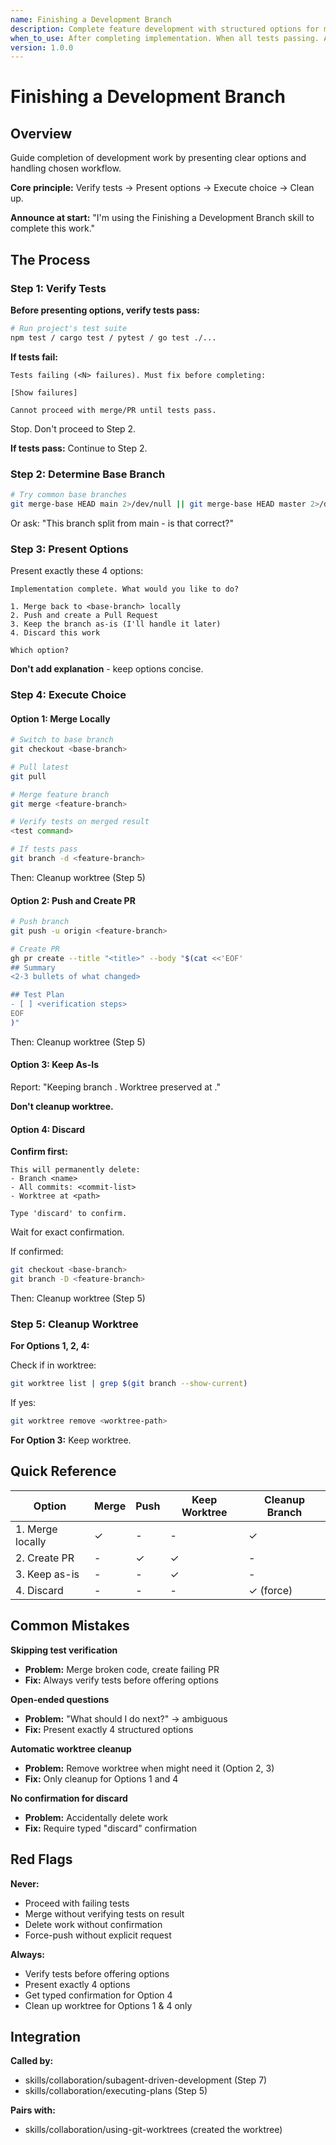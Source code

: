 ```yaml
---
name: Finishing a Development Branch
description: Complete feature development with structured options for merge, PR, or cleanup
when_to_use: After completing implementation. When all tests passing. At end of executing-plans or subagent-driven-development. When feature work is done.
version: 1.0.0
---
```


# Finishing a Development Branch

## Overview

Guide completion of development work by presenting clear options and handling chosen workflow.

**Core principle:** Verify tests → Present options → Execute choice → Clean up.

**Announce at start:** "I'm using the Finishing a Development Branch skill to complete this work."

## The Process

### Step 1: Verify Tests

**Before presenting options, verify tests pass:**

```bash
# Run project's test suite
npm test / cargo test / pytest / go test ./...
```

**If tests fail:**

```
Tests failing (<N> failures). Must fix before completing:

[Show failures]

Cannot proceed with merge/PR until tests pass.
```

Stop. Don't proceed to Step 2.

**If tests pass:** Continue to Step 2.

### Step 2: Determine Base Branch

```bash
# Try common base branches
git merge-base HEAD main 2>/dev/null || git merge-base HEAD master 2>/dev/null
```

Or ask: "This branch split from main - is that correct?"

### Step 3: Present Options

Present exactly these 4 options:

```
Implementation complete. What would you like to do?

1. Merge back to <base-branch> locally
2. Push and create a Pull Request
3. Keep the branch as-is (I'll handle it later)
4. Discard this work

Which option?
```

**Don't add explanation** - keep options concise.

### Step 4: Execute Choice

#### Option 1: Merge Locally

```bash
# Switch to base branch
git checkout <base-branch>

# Pull latest
git pull

# Merge feature branch
git merge <feature-branch>

# Verify tests on merged result
<test command>

# If tests pass
git branch -d <feature-branch>
```

Then: Cleanup worktree (Step 5)

#### Option 2: Push and Create PR

```bash
# Push branch
git push -u origin <feature-branch>

# Create PR
gh pr create --title "<title>" --body "$(cat <<'EOF'
## Summary
<2-3 bullets of what changed>

## Test Plan
- [ ] <verification steps>
EOF
)"
```

Then: Cleanup worktree (Step 5)

#### Option 3: Keep As-Is

Report: "Keeping branch <name>. Worktree preserved at <path>."

**Don't cleanup worktree.**

#### Option 4: Discard

**Confirm first:**

```
This will permanently delete:
- Branch <name>
- All commits: <commit-list>
- Worktree at <path>

Type 'discard' to confirm.
```

Wait for exact confirmation.

If confirmed:

```bash
git checkout <base-branch>
git branch -D <feature-branch>
```

Then: Cleanup worktree (Step 5)

### Step 5: Cleanup Worktree

**For Options 1, 2, 4:**

Check if in worktree:

```bash
git worktree list | grep $(git branch --show-current)
```

If yes:

```bash
git worktree remove <worktree-path>
```

**For Option 3:** Keep worktree.

## Quick Reference

| Option           | Merge | Push | Keep Worktree | Cleanup Branch |
| ---------------- | ----- | ---- | ------------- | -------------- |
| 1. Merge locally | ✓     | -    | -             | ✓              |
| 2. Create PR     | -     | ✓    | ✓             | -              |
| 3. Keep as-is    | -     | -    | ✓             | -              |
| 4. Discard       | -     | -    | -             | ✓ (force)      |

## Common Mistakes

**Skipping test verification**

- **Problem:** Merge broken code, create failing PR
- **Fix:** Always verify tests before offering options

**Open-ended questions**

- **Problem:** "What should I do next?" → ambiguous
- **Fix:** Present exactly 4 structured options

**Automatic worktree cleanup**

- **Problem:** Remove worktree when might need it (Option 2, 3)
- **Fix:** Only cleanup for Options 1 and 4

**No confirmation for discard**

- **Problem:** Accidentally delete work
- **Fix:** Require typed "discard" confirmation

## Red Flags

**Never:**

- Proceed with failing tests
- Merge without verifying tests on result
- Delete work without confirmation
- Force-push without explicit request

**Always:**

- Verify tests before offering options
- Present exactly 4 options
- Get typed confirmation for Option 4
- Clean up worktree for Options 1 & 4 only

## Integration

**Called by:**

- skills/collaboration/subagent-driven-development (Step 7)
- skills/collaboration/executing-plans (Step 5)

**Pairs with:**

- skills/collaboration/using-git-worktrees (created the worktree)
